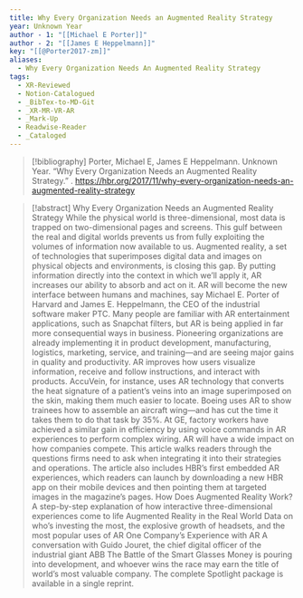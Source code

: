 ```yaml
---
title: Why Every Organization Needs an Augmented Reality Strategy
year: Unknown Year
author - 1: "[[Michael E Porter]]"
author - 2: "[[James E Heppelmann]]"
key: "[[@Porter2017-zm]]"
aliases:
  - Why Every Organization Needs An Augmented Reality Strategy
tags:
  - XR-Reviewed
  - Notion-Catalogued
  - _BibTex-to-MD-Git
  - _XR-MR-VR-AR
  - _Mark-Up
  - Readwise-Reader
  - _Cataloged
---
```


> [!bibliography]
> Porter, Michael E, James E Heppelmann. Unknown Year. “Why Every Organization Needs an Augmented Reality Strategy.” . https://hbr.org/2017/11/why-every-organization-needs-an-augmented-reality-strategy

> [!abstract]
> Why Every Organization Needs an Augmented Reality Strategy While the physical world is three-dimensional, most data is trapped on two-dimensional pages and screens. This gulf between the real and digital worlds prevents us from fully exploiting the volumes of information now available to us. Augmented reality, a set of technologies that superimposes digital data and images on physical objects and environments, is closing this gap. By putting information directly into the context in which we’ll apply it, AR increases our ability to absorb and act on it. AR will become the new interface between humans and machines, say Michael E. Porter of Harvard and James E. Heppelmann, the CEO of the industrial software maker PTC. Many people are familiar with AR entertainment applications, such as Snapchat filters, but AR is being applied in far more consequential ways in business. Pioneering organizations are already implementing it in product development, manufacturing, logistics, marketing, service, and training—and are seeing major gains in quality and productivity. AR improves how users visualize information, receive and follow instructions, and interact with products. AccuVein, for instance, uses AR technology that converts the heat signature of a patient’s veins into an image superimposed on the skin, making them much easier to locate. Boeing uses AR to show trainees how to assemble an aircraft wing—and has cut the time it takes them to do that task by 35\%. At GE, factory workers have achieved a similar gain in efficiency by using voice commands in AR experiences to perform complex wiring. AR will have a wide impact on how companies compete. This article walks readers through the questions firms need to ask when integrating it into their strategies and operations. The article also includes HBR’s first embedded AR experiences, which readers can launch by downloading a new HBR app on their mobile devices and then pointing them at targeted images in the magazine’s pages. How Does Augmented Reality Work? A step-by-step explanation of how interactive three-dimensional experiences come to life Augmented Reality in the Real World Data on who’s investing the most, the explosive growth of headsets, and the most popular uses of AR One Company’s Experience with AR A conversation with Guido Jouret, the chief digital officer of the industrial giant ABB The Battle of the Smart Glasses Money is pouring into development, and whoever wins the race may earn the title of world’s most valuable company. The complete Spotlight package is available in a single reprint.